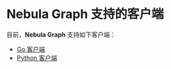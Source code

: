 # Nebula Graph 支持的客户端

目前，**Nebula Graph** 支持如下客户端：

* [Go 客户端](https://github.com/vesoft-inc/nebula-go)
* [Python 客户端](https://github.com/vesoft-inc/nebula-python)
